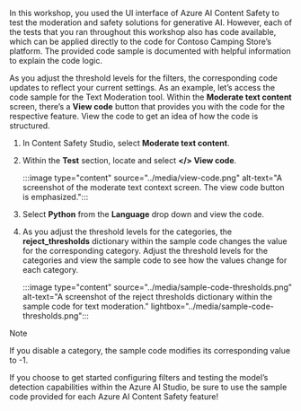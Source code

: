 In this workshop, you used the UI interface of Azure AI Content Safety to test the moderation and safety solutions for generative AI. However, each of the tests that you ran throughout this workshop also has code available, which can be applied directly to the code for Contoso Camping Store’s platform. The provided code sample is documented with helpful information to explain the code logic.

As you adjust the threshold levels for the filters, the corresponding code updates to reflect your current settings. As an example, let’s access the code sample for the Text Moderation tool. Within the **Moderate text content** screen, there’s a **View code** button that provides you with the code for the respective feature. View the code to get an idea of how the code is structured.

1. In Content Safety Studio, select **Moderate text content**.
1. Within the **Test** section, locate and select **\</> View code**.

    :::image type="content" source="../media/view-code.png" alt-text="A screenshot of the moderate text context screen. The view code button is emphasized.":::
1. Select **Python** from the **Language** drop down and view the code.
1. As you adjust the threshold levels for the categories, the **reject_thresholds** dictionary within the sample code changes the value for the corresponding category. Adjust the threshold levels for the categories and view the sample code to see how the values change for each category.

    :::image type="content" source="../media/sample-code-thresholds.png" alt-text="A screenshot of the reject thresholds dictionary within the sample code for text moderation."  lightbox="../media/sample-code-thresholds.png":::

> [!NOTE]
> If you disable a category, the sample code modifies its corresponding value to -1.

If you choose to get started configuring filters and testing the model’s detection capabilities within the Azure AI Studio, be sure to use the sample code provided for each Azure AI Content Safety feature!